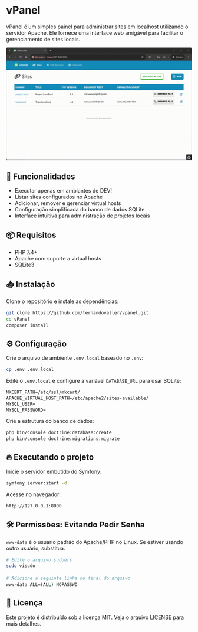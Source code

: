 # vPanel

vPanel é um simples painel para administrar sites em localhost utilizando o servidor Apache. Ele
fornece uma interface web amigável para facilitar o gerenciamento de sites locais.

![Descrição do GIF](./public/image/show.gif)


## 🚀 Funcionalidades

- Executar apenas em ambiantes de DEV!
- Listar sites configurados no Apache
- Adicionar, remover e gerenciar virtual hosts
- Configuração simplificada do banco de dados SQLite
- Interface intuitiva para administração de projetos locais

## 📦 Requisitos

- PHP 7.4+
- Apache com suporte a virtual hosts
- SQLite3

## 📥 Instalação

Clone o repositório e instale as dependências:

```sh
git clone https://github.com/fernandovaller/vpanel.git
cd vPanel
composer install
```

## ⚙️ Configuração

Crie o arquivo de ambiente `.env.local` baseado no `.env`:

```sh
cp .env .env.local
```

Edite o `.env.local` e configure a variável `DATABASE_URL` para usar SQLite:

```env
MKCERT_PATH=/etc/ssl/mkcert/
APACHE_VIRTUAL_HOST_PATH=/etc/apache2/sites-available/
MYSQL_USER=
MYSQL_PASSWORD=
```

Crie a estrutura do banco de dados:

```sh
php bin/console doctrine:database:create
php bin/console doctrine:migrations:migrate
```

## 🔥 Executando o projeto

Inicie o servidor embutido do Symfony:

```sh
symfony server:start -d
```

Acesse no navegador:

```
http://127.0.0.1:8000
```

## 🛠 Permissões: Evitando Pedir Senha

`www-data` é o usuário padrão do Apache/PHP no Linux. Se estiver usando outro usuário, substitua.

```sh
# Edite o arquivo sudoers
sudo visudo

# Adicione a seguinte linha no final do arquivo
www-data ALL=(ALL) NOPASSWD
```

## 📜 Licença

Este projeto é distribuído sob a licença MIT. Veja o arquivo [LICENSE](LICENSE) para mais detalhes.

